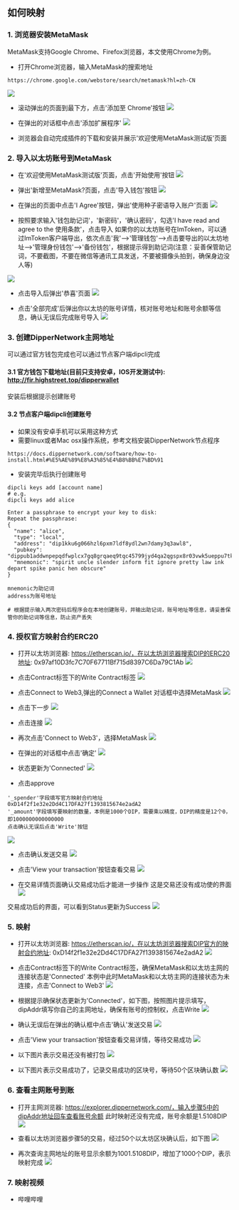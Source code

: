 ## 如何映射

### 1. 浏览器安装MetaMask
MetaMask支持Google Chrome、Firefox浏览器，本文使用Chrome为例。

- 打开Chrome浏览器，输入MetaMask的搜索地址
```url
https://chrome.google.com/webstore/search/metamask?hl=zh-CN
```
![](../pics/erc20_mapping/1.jpeg)

- 滚动弹出的页面到最下方，点击'添加至 Chrome'按钮
![](../pics/erc20_mapping/2.jpeg)

- 在弹出的对话框中点击'添加扩展程序'
![](../pics/erc20_mapping/3.jpeg)

- 浏览器会自动完成插件的下载和安装并展示'欢迎使用MetaMask测试版'页面


### 2. 导入以太坊账号到MetaMask
- 在'欢迎使用MetaMask测试版'页面，点击'开始使用'按钮
![](../pics/erc20_mapping/4.jpeg)

- 弹出'新增至MetaMask?页面，点击'导入钱包'按钮
![](../pics/erc20_mapping/5.jpeg)

- 在弹出的页面中点击'I Agree'按钮，弹出'使用种子密语导入账户'页面
![](../pics/erc20_mapping/6.jpeg)

- 按照要求输入'钱包助记词'，'新密码'，'确认密码'，勾选'I have read and agree to the 使用条款'，点击导入
如果你的以太坊账号在ImToken，可以通过ImToken客户端导出，依次点击'我'-->'管理钱包'-->点击要导出的以太坊地址-->'管理身份钱包'-->'备份钱包'，根据提示得到助记词(注意：妥善保管助记词，不要截图，不要在微信等通讯工具发送，不要被摄像头拍到，确保身边没人等)

![](../pics/erc20_mapping/7.jpeg)

- 点击导入后弹出'恭喜'页面
![](../pics/erc20_mapping/8.jpeg)

- 点击'全部完成'后弹出你以太坊的账号详情，核对账号地址和账号余额等信息，确认无误后完成账号导入
![](../pics/erc20_mapping/9.jpeg)

### 3. 创建DipperNetwork主网地址
可以通过官方钱包完成也可以通过节点客户端dipcli完成

#### 3.1 官方钱包下载地址(目前只支持安卓，IOS开发测试中): http://fir.highstreet.top/dipperwallet
安装后根据提示创建账号

#### 3.2 节点客户端dipcli创建账号
- 如果没有安卓手机可以采用这种方式
- 需要linux或者Mac osx操作系统，参考文档安装DipperNetwork节点程序
```
https://docs.dippernetwork.com/software/how-to-install.html#%E5%AE%89%E8%A3%85%E4%B8%BB%E7%BD%91
```

- 安装完毕后执行创建账号
```
dipcli keys add [account name]
# e.g.
dipcli keys add alice

Enter a passphrase to encrypt your key to disk:
Repeat the passphrase:
{
  "name": "alice",
  "type": "local",
  "address": "dip1kku6g066hzl6pxm7ldf8ydl2wn7damy3q3awl8",
  "pubkey": "dippub1addwnpepqdfwplcx7gq8grqaeq9tqc45799jyd4qa2qgspx8r03vwk5ueppu7tknz8w",
  "mnemonic": "spirit uncle slender inform fit ignore pretty law ink depart spike panic hen obscure"
}

mnemonic为助记词
address为账号地址

# 根据提示输入两次密码后程序会在本地创建账号，并输出助记词，账号地址等信息，请妥善保管你的助记词等信息，防止资产丢失
```


### 4. 授权官方映射合约ERC20
- 打开以太坊浏览器: https://etherscan.io/，在以太坊浏览器搜索DIP的ERC20地址: 0x97af10D3fc7C70F67711Bf715d8397C6Da79C1Ab
![](../pics/erc20_mapping/10.jpeg)

- 点击Contract标签下的Write Contract标签
![](../pics/erc20_mapping/12.jpeg)

- 点击Connect to Web3,弹出的Connect a Wallet 对话框中选择MetaMask
![](../pics/erc20_mapping/13.jpeg)

- 点击下一步
![](../pics/erc20_mapping/14.jpeg)

- 点击连接
![](../pics/erc20_mapping/15.jpeg)

- 再次点击'Connect to Web3'，选择MetaMask
![](../pics/erc20_mapping/16.jpeg)

- 在弹出的对话框中点击'确定'
![](../pics/erc20_mapping/17.jpeg)

- 状态更新为'Connected'
![](../pics/erc20_mapping/19.jpeg)

- 点击approve
```
'_spender'字段填写官方映射合约地址0xD14f2f1e32e2Dd4C17DFA27f1393815674e2adA2
'_amount'字段填写要映射的数量，本例是1000个DIP，需要乘以精度，DIP的精度是12个0，即1000000000000000
点击确认无误后点击'Write'按钮
```

![](../pics/erc20_mapping/20.jpeg)

- 点击确认发送交易
![](../pics/erc20_mapping/21.jpeg)

- 点击'View your transaction'按钮查看交易
![](../pics/erc20_mapping/22.jpeg)

- 在交易详情页面确认交易成功后才能进一步操作
这是交易还没有成功使的界面
![](../pics/erc20_mapping/24.jpeg)

交易成功后的界面，可以看到Status更新为Success
![](../pics/erc20_mapping/25.jpeg)


### 5. 映射
- 打开以太坊浏览器: https://etherscan.io/，在以太坊浏览器搜索DIP官方的映射合约地址: 0xD14f2f1e32e2Dd4C17DFA27f1393815674e2adA2
![](../pics/erc20_mapping/26.jpeg)

- 点击Contract标签下的Write Contract标签，确保MetaMask和以太坊主网的连接状态是'Connected'
本例中此时MetaMask和以太坊主网的连接状态为未连接，点击'Connect to Web3'
![](../pics/erc20_mapping/27.jpeg)

- 根据提示确保状态更新为'Connected'，如下图，按照图片提示填写，dipAddr填写你自己的主网地址，确保有账号的控制权，点击Write
![](../pics/erc20_mapping/28.jpeg)

- 确认无误后在弹出的确认框中点击'确认'发送交易
![](../pics/erc20_mapping/29.jpeg)

- 点击'View your transaction'按钮查看交易详情，等待交易成功
![](../pics/erc20_mapping/30.jpeg)

- 以下图片表示交易还没有被打包
![](../pics/erc20_mapping/31.jpeg)

- 以下图片表示交易成功了，记录交易成功的区块号，等待50个区块确认数
![](../pics/erc20_mapping/33.jpeg)

### 6. 查看主网账号到账
- 打开主网浏览器: https://explorer.dippernetwork.com/，输入步骤5中的dipAddr地址回车查看账号余额
此时映射还没有完成，账号余额是1.5108DIP
![](../pics/erc20_mapping/36.jpeg)

- 查看以太坊浏览器步骤5的交易，经过50个以太坊区块确认后，如下图
![](../pics/erc20_mapping/37.jpeg)

- 再次查询主网地址的账号显示余额为1001.5108DIP，增加了1000个DIP，表示映射完成
![](../pics/erc20_mapping/38.jpeg)


### 7. 映射视频
- 哔哩哔哩
```url

```